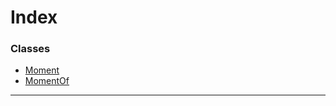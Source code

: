 

# Index

### Classes

* [Moment](../classes/_moment_.moment.md)
* [MomentOf](../classes/_moment_.momentof.md)

---

